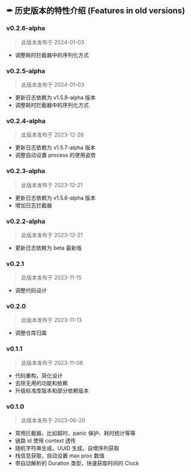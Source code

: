 ## ✒ 历史版本的特性介绍 (Features in old versions)

### v0.2.6-alpha

> 此版本发布于 2024-01-03

* 调整耗时拦截器中的序列化方式

### v0.2.5-alpha

> 此版本发布于 2024-01-03

* 更新日志依赖为 v1.5.8-alpha 版本
* 调整耗时拦截器中的序列化方式

### v0.2.4-alpha

> 此版本发布于 2023-12-26

* 更新日志依赖为 v1.5.7-alpha 版本
* 调整自动设置 process 的使用姿势

### v0.2.3-alpha

> 此版本发布于 2023-12-21

* 更新日志依赖为 v1.5.6-alpha 版本
* 增加日志拦截器

### v0.2.2-alpha

> 此版本发布于 2023-12-21

* 更新日志依赖为 beta 最新版

### v0.2.1

> 此版本发布于 2023-11-15

* 调整代码设计

### v0.2.0

> 此版本发布于 2023-11-13

* 调整仓库归属

### v0.1.1

> 此版本发布于 2023-11-08

* 代码重构，简化设计
* 去除无用的功能和依赖
* 升级标准库版本和部分依赖版本

### v0.1.0

> 此版本发布于 2023-06-20

* 常用拦截器，比如超时、panic 保护、耗时统计等等
* 链路 id 使用 context 透传
* 随机字符串生成，UUID 生成，自增序列获取
* 栈信息获取，自动设置 max proc 数值
* 带自动解析的 Duration 类型，快速获取时间的 Clock
